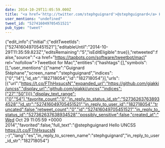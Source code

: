 ```yaml
---
date: 2014-10-29T11:05:59.000Z
title: "<a href='http://twitter.com/stephguignard'>@stephguignard</a> Hello UNCSS https://t.co/FThHxsucsN ;-)″"
user_mentions: "undefined"
tweet_id: "527416049705451521"
pub_type: "tweet"
---
```

{"edit_info":{"initial":{"editTweetIds":["527416049705451521"],"editableUntil":"2014-10-29T11:35:59.823Z","editsRemaining":"5","isEditEligible":true}},"retweeted":false,"source":"<a href=\"https://tapbots.com/software/tweetbot/mac\" rel=\"nofollow\">Tweetbot for Mac</a>","entities":{"hashtags":[],"symbols":[],"user_mentions":[{"name":"Guignard Stéphane","screen_name":"stephguignard","indices":["0","14"],"id_str":"182718054","id":"182718054"}],"urls":[{"url":"https://t.co/FThHxsucsN","expanded_url":"https://github.com/giakki/uncss","display_url":"github.com/giakki/uncss","indices":["27","50"]}]},"display_text_range":["0","54"],"favorite_count":"0","in_reply_to_status_id_str":"527362637638934528","id_str":"527416049705451521","in_reply_to_user_id":"182718054","truncated":false,"retweet_count":"0","id":"527416049705451521","in_reply_to_status_id":"527362637638934528","possibly_sensitive":false,"created_at":"Wed Oct 29 11:05:59 +0000 2014","favorited":false,"full_text":"@stephguignard Hello UNCSS https://t.co/FThHxsucsN ;-)","lang":"es","in_reply_to_screen_name":"stephguignard","in_reply_to_user_id_str":"182718054"}
